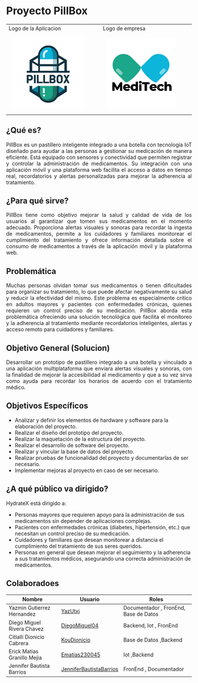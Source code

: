 
# Proyecto PillBox
<table>
   <td>Logo de la Aplicacion</td>
   <td>Logo de empresa</td>
  <tr>
    <td>  <img src="LogoPillbox.png" width="80%" style="padding: 10px;" />  </td>
    <td>   <img src="meditech_empresa.png" width="80%" style="padding: 10px;" /> </td> 
  </tr>
</table>

## ¿Qué es?
<p align="justify">
PillBox es un pastillero inteligente  integrado a una botella con tecnología IoT diseñado para ayudar a las personas a gestionar su medicación de manera eficiente. Está equipado con sensores y conectividad que permiten registrar y controlar la administración de medicamentos. Su integración con una aplicación móvil y una plataforma web facilita el acceso a datos en tiempo real, recordatorios y alertas personalizadas para mejorar la adherencia al tratamiento.
</p>

## ¿Para qué sirve?

<p align="justify">
PillBox tiene como objetivo mejorar la salud y calidad de vida de los usuarios al garantizar que tomen sus medicamentos en el momento adecuado. Proporciona alertas visuales y sonoras para recordar la ingesta de medicamentos, permite a los cuidadores y familiares monitorear el cumplimiento del tratamiento y ofrece información detallada sobre el consumo de medicamentos a través de la aplicación móvil y la plataforma web.
</p>

## Problemática

<p align="justify">
Muchas personas olvidan tomar sus medicamentos o tienen dificultades para organizar su tratamiento, lo que puede afectar negativamente su salud y reducir la efectividad del mismo. Este problema es especialmente crítico en adultos mayores y pacientes con enfermedades crónicas, quienes requieren un control preciso de su medicación. PillBox aborda esta problemática ofreciendo una solución tecnológica que facilita el monitoreo y la adherencia al tratamiento mediante recordatorios inteligentes, alertas y acceso remoto para cuidadores y familiares.
</p>

## Objetivo General (Solucion)

<p align="justify">
Desarrollar un prototipo de pastillero integrado a una botella y vinculado a una aplicación multiplataforma que enviara alertas visuales y sonoras, con la finalidad de mejorar la accesibilidad al medicamento y que a su vez sirva como ayuda para recordar los horarios de acuerdo con el tratamiento médico.
</p>

## Objetivos Específicos

<p align="justify">

- Analizar y definir los elementos de hardware y software para la elaboración del proyecto.
-	Realizar el diseño del prototipo del proyecto.
-	Realizar la maquetación de la estructura del proyecto.
-	Realizar el desarrollo de software del proyecto.
-	Realizar y vincular la base de datos del proyecto.
-	Realizar pruebas de funcionalidad del proyecto y documentarlas de ser necesario.
-	Implementar mejoras al proyecto en caso de ser necesario.

</p>

## ¿A qué público va dirigido?

<p align="justify">
HydrateX está dirigido a:
</p>

-	Personas mayores que requieren apoyo para la administración de sus medicamentos sin depender de aplicaciones complejas.
- Pacientes con enfermedades crónicas (diabetes, hipertensión, etc.) que necesitan un control preciso de su medicación.
-	Cuidadores y familiares que desean monitorear a distancia el cumplimiento del tratamiento de sus seres queridos.
-	Personas en general que desean mejorar el seguimiento y la adherencia a sus tratamientos médicos, asegurando una correcta administración de medicamentos.

## Colaboradoes

| Nombre                        | Usuario             | Roles |
|-------------------------------|---------------------|--------|
| Yazmin Gutierrez Hernandez  | [YazUtxj](https://github.com/YazUtxj)        | Documentador , FronEnd,  Base de Datos       |
| Diego Miguel Rivera Chavez          | [DiegoMiguel04](https://github.com/DiegoMiguel04)       |  Backend, Iot , FronEnd     |
| Citlalli Dionicio Cabrera   | [KouDionicio](https://github.com/KouDionicio)             |  Base de Datos ,Backend     |
|  Erick Matias Granillo Mejia           | [Ematias230045](https://github.com/Ematias230045)            | Iot ,Backend     |
| Jennifer Bautista Barrios           |[JenniferBautistaBarrios](https://github.com/JenniferBautistaBarrios)            | FronEnd , Documentador      |


